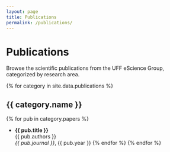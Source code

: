 ```yaml
---
layout: page
title: Publications
permalink: /publications/
---
```


# Publications

Browse the scientific publications from the UFF eScience Group, categorized by research area.

{% for category in site.data.publications %}
## {{ category.name }}
{% for pub in category.papers %}
- **{{ pub.title }}**<br>
  {{ pub.authors }}<br>
  _{{ pub.journal }}_, {{ pub.year }}
{% endfor %}
{% endfor %}
